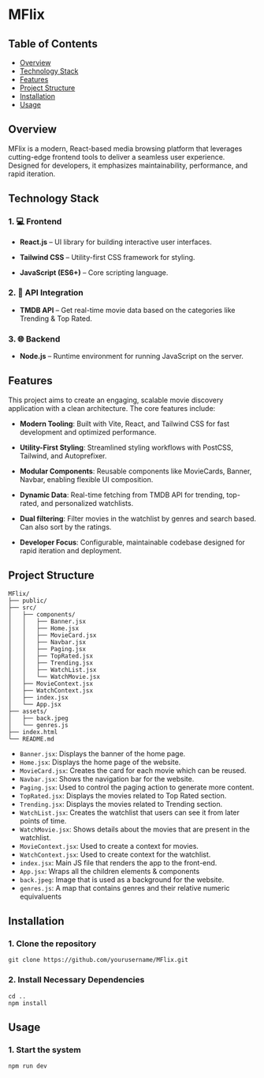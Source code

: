 # MFlix

## Table of Contents
- [Overview](#overview)
- [Technology Stack](#technology-stack)
- [Features](#features)
- [Project Structure](#project-structure)
- [Installation](#installation)
- [Usage](#usage)

## Overview
MFlix is a modern, React-based media browsing platform that leverages cutting-edge frontend tools to deliver a seamless user experience. Designed for developers, it emphasizes maintainability, performance,
and rapid iteration.

## Technology Stack
### 1. 💻 Frontend
- **React.js** – UI library for building interactive user interfaces.

- **Tailwind CSS** – Utility-first CSS framework for styling.

- **JavaScript (ES6+)** – Core scripting language.

### 2. 🤖 API Integration
- **TMDB API** – Get real-time movie data based on the categories like Trending & Top Rated.

### 3. 🌐 Backend
- **Node.js** – Runtime environment for running JavaScript on the server.

## Features
This project aims to create an engaging, scalable movie discovery application with a clean architecture.
The core features include:

- **Modern Tooling**: Built with Vite, React, and Tailwind CSS for fast development and optimized performance.

- **Utility-First Styling**: Streamlined styling workflows with PostCSS, Tailwind, and Autoprefixer.

- **Modular Components**: Reusable components like MovieCards, Banner, Navbar, enabling flexible UI composition.

- **Dynamic Data**: Real-time fetching from TMDB API for trending, top-rated, and personalized watchlists.

- **Dual filtering**: Filter movies in the watchlist by genres and search based. Can also sort by the ratings.

- **Developer Focus**: Configurable, maintainable codebase designed for rapid iteration and deployment.
  
## Project Structure
```
MFlix/
├── public/
├── src/
│   ├── components/
│   │   ├── Banner.jsx
│   │   ├── Home.jsx
│   │   ├── MovieCard.jsx
│   │   ├── Navbar.jsx
│   │   ├── Paging.jsx
│   │   ├── TopRated.jsx
│   │   ├── Trending.jsx
│   │   ├── WatchList.jsx
│   │   └── WatchMovie.jsx
│   ├── MovieContext.jsx
│   ├── WatchContext.jsx
│   ├── index.jsx
│   └── App.jsx
├── assets/
│   ├── back.jpeg
│   └── genres.js
├── index.html
└── README.md
```

- `Banner.jsx`: Displays the banner of the home page.
- `Home.jsx`: Displays the home page of the website.
- `MovieCard.jsx`: Creates the card for each movie which can be reused.
- `Navbar.jsx`: Shows the navigation bar for the website.
- `Paging.jsx`: Used to control the paging action to generate more content.
- `TopRated.jsx`: Displays the movies related to Top Rated section.
- `Trending.jsx`: Displays the movies related to Trending section.
- `WatchList.jsx`: Creates the watchlist that users can see it from later points of time.
- `WatchMovie.jsx`: Shows details about the movies that are present in the watchlist.
- `MovieContext.jsx`: Used to create a context for movies.
- `WatchContext.jsx`: Used to create context for the watchlist.
- `index.jsx`: Main JS file that renders the app to the front-end.
- `App.jsx`: Wraps all the children elements & components
- `back.jpeg`: Image that is used as a background for the website.
- `genres.js`: A map that contains genres and their relative numeric equivaluents
  
## Installation
### 1. Clone the repository
`git clone https://github.com/yourusername/MFlix.git`

### 2. Install Necessary Dependencies
```
cd ..
npm install
```

## Usage
### 1. Start the system
```
npm run dev
```
